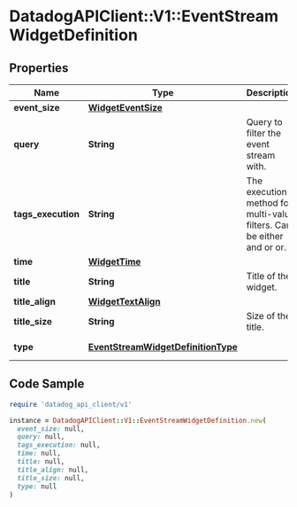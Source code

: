 # DatadogAPIClient::V1::EventStreamWidgetDefinition

## Properties

| Name | Type | Description | Notes |
| ---- | ---- | ----------- | ----- |
| **event_size** | [**WidgetEventSize**](WidgetEventSize.md) |  | [optional] |
| **query** | **String** | Query to filter the event stream with. |  |
| **tags_execution** | **String** | The execution method for multi-value filters. Can be either and or or. | [optional] |
| **time** | [**WidgetTime**](WidgetTime.md) |  | [optional] |
| **title** | **String** | Title of the widget. | [optional] |
| **title_align** | [**WidgetTextAlign**](WidgetTextAlign.md) |  | [optional] |
| **title_size** | **String** | Size of the title. | [optional] |
| **type** | [**EventStreamWidgetDefinitionType**](EventStreamWidgetDefinitionType.md) |  | [default to &#39;event_stream&#39;] |

## Code Sample

```ruby
require 'datadog_api_client/v1'

instance = DatadogAPIClient::V1::EventStreamWidgetDefinition.new(
  event_size: null,
  query: null,
  tags_execution: null,
  time: null,
  title: null,
  title_align: null,
  title_size: null,
  type: null
)
```

